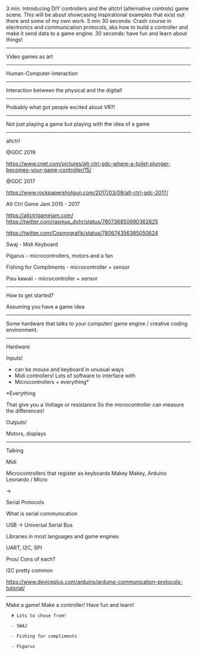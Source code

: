 3 min: Introducing DIY controllers and the altctrl (alternative controls) game scene. This will be about showcasing inspirational examples that exist out there and some of my own work.
5 min 30 seconds: Crash course in electronics and communication protocols, aka how to build a controller and make it send data to a game engine.
30 seconds: have fun and learn about things!

---

Video games as art

---

Human-Computer-Interaction

---

Interaction between the physical and the digital!

---

Probably what got people excited about VR?!

---

Not just playing a game but playing with the idea of a game

---

altctrl

@GDC 2019

https://www.cnet.com/pictures/alt-ctrl-gdc-where-a-toilet-plunger-becomes-your-game-controller/15/

@GDC 2017

https://www.rockpapershotgun.com/2017/03/08/alt-ctrl-gdc-2017/

Alt Ctrl Game Jam 2015 - 2017

https://altctrlgamejam.com/
https://twitter.com/rasmus_dyhr/status/780736850990362625

https://twitter.com/Cosmografik/status/780674356385050624


Swaj - Midi Keyboard

Pigarus - microcontrollers, motors and a fan

Fishing for Compliments - microcontroller + sensor

Pisu kawaii - microcontroller + sensor


---

How to get started?

Assuming you have a game idea

---

Some hardware that talks to your computer/ game engine / creative coding environment.

---

Hardware

Inputs!

- can be mouse and keyboard in unusual ways
- Midi controllers! Lots of software to interface with
- Microcontrollers + everything*

*Everything

That give you a Voltage or resistance
So the microcontroller can measure the differences!

Outputs!

Motors, displays

---

Talking

Midi

Microcontrollers that register as keyboards
Makey Makey, Arduino Leonardo / Micro

->


Serial Protocols

What is serial communication

USB -> Universal Serial Bus

Libraries in most languages and game engines

UART, I2C, SPI

Pros/ Cons of each?

I2C pretty common

https://www.deviceplus.com/arduino/arduino-communication-protocols-tutorial/



---

Make a game!
Make a controller!
Have fun and learn!


      # Lots to chose from!

      - SWAJ

      - Fishing for compliments

      - Pigarus
